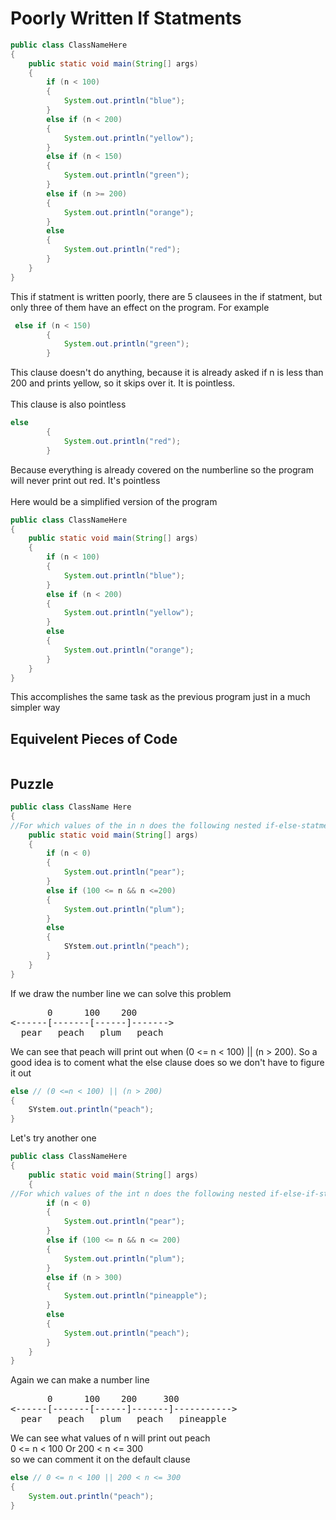 # Poorly Written If Statments
```java
public class ClassNameHere 
{
    public static void main(String[] args)
    {
        if (n < 100)
        {
            System.out.println("blue");
        }
        else if (n < 200)
        {
            System.out.println("yellow");
        }
        else if (n < 150)
        {
            System.out.println("green");
        }
        else if (n >= 200)
        {
            System.out.println("orange");
        }
        else
        {
            System.out.println("red");
        }
    }
}
``` 
This if statment is written poorly, there are 5 clausees in the if statment, but only three of them have an effect on the program. For example 
```java
 else if (n < 150)
        {
            System.out.println("green");
        }
```
This clause doesn't do anything, because it is already asked if n is less than 200 and prints yellow, so it skips over it. It is pointless. 
<br> <br>
This clause is also pointless
```java
else
        {
            System.out.println("red");
        }
```
Because everything is already covered on the numberline so the program will never print out red. It's pointless
<br> <br>
Here would be a simplified version of the program
```java
public class ClassNameHere 
{
    public static void main(String[] args)
    {
        if (n < 100)
        {
            System.out.println("blue");
        }
        else if (n < 200)
        {
            System.out.println("yellow");
        }
        else 
        {
            System.out.println("orange");
        }
    }
}
```
This accomplishes the same task as the previous program just in a much simpler way

## Equivelent Pieces of Code
```java

```

## Puzzle 
```java
public class ClassName Here
{
//For which values of the in n does the following nested if-else-statment print out "peach"?
    public static void main(String[] args)
    {
        if (n < 0)
        {
            System.out.println("pear");
        }
        else if (100 <= n && n <=200)
        {
            System.out.println("plum");
        }
        else 
        {
            SYstem.out.println("peach");
        }
    }
}
```

If we draw the number line we can solve this problem

<pre>
       0      100    200   
<------[-------[------]------->
  pear   peach   plum   peach
</pre>

We can see that peach will print out when (0 <= n < 100) || (n > 200). So a good idea is to coment what the else clause does so we don't have to figure it out

```java
else // (0 <=n < 100) || (n > 200)
{
    SYstem.out.println("peach");
}
```

Let's try another one 

```java
public class ClassNameHere 
{
    public static void main(String[] args)
    {
//For which values of the int n does the following nested if-else-if-statment print out "peach"?
        if (n < 0)
        {
            System.out.println("pear");
        }
        else if (100 <= n && n <= 200)
        {
            System.out.println("plum");
        }
        else if (n > 300)
        {
            System.out.println("pineapple");
        }
        else
        {
            System.out.println("peach");
        }
    }
}
```
Again we can make a number line
<pre>
       0      100    200     300
<------[-------[------]-------]----------->
  pear   peach   plum   peach   pineapple
</pre>

We can see what values of n will print out peach
<br> 0 <= n < 100 Or 200 < n <= 300 <br>so we can comment it on the default clause 

```java
else // 0 <= n < 100 || 200 < n <= 300
{
    System.out.println("peach");
}
```